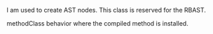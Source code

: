 I am used to create AST nodes. This class is reserved for the RBAST. 

methodClass <Behavior> behavior where the compiled method is installed.